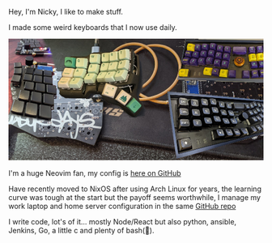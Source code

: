Hey, I'm Nicky, I like to make stuff.

I made some weird keyboards that I now use daily.

![Keyboards](./mashup.jpg)

I'm a huge Neovim fan, my config is [here on GitHub](https://github.com/NickyTope/nixos-config/tree/master/dotfiles/nvim/)

Have recently moved to NixOS after using Arch Linux for years, the learning curve was tough at the start but the payoff seems worthwhile, I manage my work laptop and home server configuration in the same [GitHub repo](https://github.com/NickyTope/nixos-config)

I write code, lot's of it... mostly Node/React but also python, ansible, Jenkins, Go, a little c and plenty of bash(👊).
